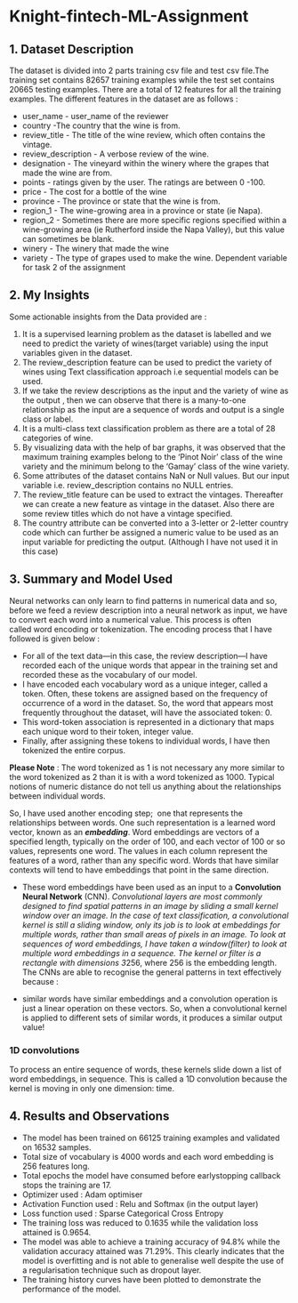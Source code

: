 # Knight-fintech-ML-Assignment


## 1. Dataset Description 

The dataset is divided into 2 parts training csv file and test csv file.The training set contains 82657 training examples while the test set contains 20665 testing examples. There are a total of 12 features for all the training examples. The different features in the dataset are as follows : 

* user_name - user_name of the reviewer
* country -The country that the wine is from.
* review_title - The title of the wine review, which often contains the vintage.
* review_description - A verbose review of the wine.
* designation - The vineyard within the winery where the grapes that made the wine are from.
* points - ratings given by the user. The ratings are between 0 -100.
* price - The cost for a bottle of the wine
* province - The province or state that the wine is from.
* region_1 - The wine-growing area in a province or state (ie Napa).
* region_2 - Sometimes there are more specific regions specified within a wine-growing area (ie Rutherford inside the Napa        Valley), but this value can sometimes be blank.
* winery - The winery that made the wine
* variety - The type of grapes used to make the wine. Dependent variable for task 2 of the assignment


## 2. My Insights

Some actionable insights from the Data provided are : 

1. It is a supervised learning problem as the dataset is labelled and we need to predict the variety of wines(target            variable) using the input variables given in the dataset.
2. The review_description feature can be used to predict the variety of wines using Text classification approach i.e            sequential models can be used.
3. If we take the review descriptions as the input and the variety of wine as the output , then we can observe that there is    a many-to-one relationship as the input are a sequence of words and output is a single class or label. 
4. It is a multi-class text classification problem as there are a total of 28 categories of wine. 
5. By visualizing data with the help of bar graphs, it was observed that the maximum training examples belong to the ‘Pinot    Noir’ class of the wine variety and the minimum belong to the ‘Gamay’ class of the wine variety.
6. Some attributes of the dataset contains NaN or Null values. But our input variable i.e. review_description  contains no      NULL entries. 
7. The review_title feature can be used to extract the vintages. Thereafter we can create a new feature as vintage in the      dataset. Also there are some review titles which do not have a vintage specified. 
8. The country attribute can be converted into a 3-letter or 2-letter country code which can further be assigned a numeric      value to be used as an input variable for predicting the output. (Although I have not used it in this case)

## 3. Summary and Model Used 

Neural networks can only learn to find patterns in numerical data and so, before we feed a review description into a        neural network as input, we have to convert each word into a numerical value. This process is often called word encoding or tokenization. The encoding process that I have followed is given below :

* For all of the text data—in this case, the review description—I have recorded each of the unique words that appear in the training set and recorded these as the vocabulary of our model.
* I have encoded each vocabulary word as a unique integer, called a token. Often, these tokens are assigned based on the frequency of occurrence of a word in the dataset. So, the word that appears most frequently throughout the dataset, will have the associated token: 0.
* This word-token association is represented in a dictionary that maps each unique word to their token, integer value.
* Finally, after assigning these tokens to individual words, I have then tokenized the entire corpus.

__Please Note__ : The word tokenized as 1 is not necessary any more similar to the word tokenized as 2 than it is with a word tokenized as 1000. Typical notions of numeric distance do not tell us anything about the relationships between individual words.

So, I have used another encoding step;  one that represents the relationships between words. One such representation is a learned word vector, known as an __*embedding*__. Word embeddings are vectors of a specified length, typically on the order of 100, and each vector of 100 or so values, represents one word. The values in each column represent the features of a word, rather than any specific word. Words that have similar contexts will tend to have embeddings that point in the same direction.

* These word embeddings have been used as an input to a __Convolution Neural Network__ (CNN).
*Convolutional layers are most commonly designed to find spatial patterns in an image by sliding a small kernel window over an image. In the case of text classification, a convolutional kernel is still a sliding window, only its job is to look at embeddings for multiple words, rather than small areas of pixels in an image. To look at sequences of word embeddings, I have taken a window(filter) to look at multiple word embeddings in a sequence. The kernel or filter is a rectangle with dimensions 3*256, where 256 is the embedding length. The CNNs are able to recognise the general patterns in text effectively because :

* similar words have similar embeddings and a convolution operation is just a linear operation on these vectors. So, when a convolutional kernel is applied to different sets of similar words, it produces a similar output value!

### 1D convolutions

To process an entire sequence of words, these kernels slide down a list of word embeddings, in sequence. This is called a 1D convolution because the kernel is moving in only one dimension: time.


## 4. Results and Observations

* The model has been trained on 66125 training examples and validated on 16532 samples.
* Total size of vocabulary is 4000 words and each word embedding is 256 features long.
* Total epochs the model have consumed before earlystopping callback stops the training are 17.
* Optimizer used : Adam optimiser
* Activation Function used : Relu and Softmax (in the output layer)
* Loss function used : Sparse Categorical Cross Entropy
* The training loss was reduced to 0.1635 while the validation loss attained is 0.9654.
* The model was able to achieve a training accuracy of 94.8% while the validation accuracy attained was 71.29%. This clearly indicates that the model is overfitting and is not able to generalise well despite the use of a regularisation technique such as dropout layer.
* The training history curves have been plotted to demonstrate the performance of the model.


